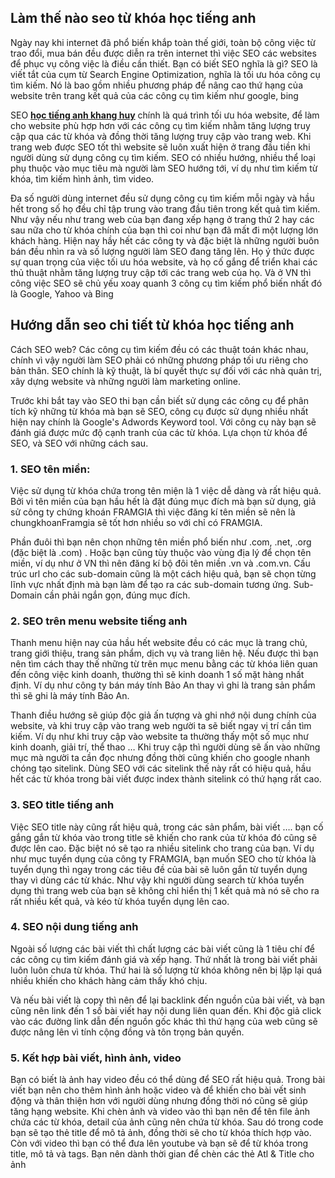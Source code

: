 ## Làm thế nào seo từ khóa học tiếng anh
Ngày nay khi internet đã phổ biến khắp toàn thế giới, toàn bộ công việc từ trao đổi, mua bán đều được diễn ra trên internet thì việc SEO các websites để phục vụ công việc là điều cần thiết. Bạn có biết SEO nghĩa là gì? SEO là viết tắt của cụm từ Search Engine Optimization, nghĩa là tối ưu hóa công cụ tìm kiếm. Nó là bao gồm nhiều phương pháp để nâng cao thứ hạng của website trên trang kết quả của các công cụ tìm kiếm như google, bing

SEO **[học tiếng anh khang huy](https://sites.google.com/site/hoctienganhkhanghuy)** chính là quá trình tối ưu hóa website, để làm cho website phù hợp hơn với các công cụ tìm kiếm nhằm tăng lượng truy cập qua các từ khóa và đồng thời tăng lượng truy cập vào trang web. Khi trang web được SEO tốt thì website sẽ luôn xuất hiện ở trang đầu tiền khi người dùng sử dụng công cụ tìm kiếm. SEO có nhiều hướng, nhiều thể loại phụ thuộc vào mục tiêu mà người làm SEO hướng tới, ví dụ như tìm kiếm từ khóa, tìm kiếm hình ảnh, tìm video.

Đa số người dùng internet đều sử dụng công cụ tìm kiếm mỗi ngày và hầu hết trong số họ đều chỉ tập trung vào trang đầu tiên trong kết quả tìm kiếm. Như vậy nếu như trang web của bạn đang xếp hạng ở trang thứ 2 hay các sau nữa cho từ khóa chính của bạn thì coi như bạn đã mất đi một lượng lớn khách hàng. Hiện nay hầy hết các công ty và đặc biệt là những người buôn bán đều nhìn ra và số lượng người làm SEO đang tăng lên. Họ ý thức được sự quan trọng của việc tối ưu hóa website, và họ cố gắng để triển khai các thủ thuật nhằm tăng lượng truy cập tới các trang web của họ. Và ở VN thì công việc SEO sẽ chủ yếu xoay quanh 3 công cụ tìm kiếm phổ biến nhất đó là Google, Yahoo và Bing

## Hướng dẫn seo chi tiết từ khóa học tiếng anh

Cách SEO web? Các công cụ tìm kiếm đều có các thuật toán khác nhau, chính vì vậy người làm SEO phải có những phương pháp tối ưu riêng cho bản thân. SEO chính là kỹ thuật, là bí quyết thực sự đối với các nhà quản trị, xây dựng website và những người làm marketing online.

Trước khi bắt tay vào SEO thi bạn cần biết sử dụng các công cụ để phân tích kỹ những từ khóa mà bạn sẽ SEO, công cụ được sử dụng nhiều nhất hiện nay chính là Google's Adwords Keyword tool. Với công cụ này bạn sẽ đánh giá được mức độ cạnh tranh của các từ khóa. Lựa chọn từ khóa để SEO, và SEO với những cách sau.

### 1. SEO tên miền:

Việc sử dụng từ khóa chứa trong tên miện là 1 việc dễ dàng và rất hiệu quả. Bởi vì tên miền của bạn hầu hết là đặt đúng mục đích mà bạn sử dụng, giả sử công ty chứng khoán FRAMGIA thì việc đăng kí tên miền sẽ nên là chungkhoanFramgia sẽ tốt hơn nhiều so với chỉ có FRAMGIA.



Phần đuôi thì bạn nên chọn những tên miền phổ biến như .com, .net, .org (đặc biệt là .com) . Hoặc bạn cũng tùy thuộc vào vùng địa lý để chọn tên miền, ví dụ như ở VN thì nên đăng kí bộ đôi tên miền .vn và .com.vn. Cấu trúc url cho các sub-domain cũng là một cách hiệu quả, bạn sẽ chọn từng lĩnh vực nhất định mà bạn làm để tạo ra các sub-domain tương ứng. Sub-Domain cần phải ngắn gọn, đúng mục đích.

### 2. SEO trên menu website tiếng anh

Thanh menu hiện nay của hầu hết website đều có các mục là trang chủ, trang giới thiệu, trang sản phẩm, dịch vụ và trang liên hệ. Nếu được thì bạn nên tìm cách thay thế những từ trên mục menu bằng các từ khóa liên quan đến công việc kinh doanh, thường thì sẽ kinh doanh 1 số mặt hàng nhất định. Ví dụ như công ty bán máy tính Bảo An thay vì ghi là trang sản phẩm thì sẽ ghi là máy tính Bảo An.

Thanh điều hướng sẽ giúp độc giả ấn tượng và ghi nhớ nội dung chính của website, và khi truy cập vào trang web người ta sẽ biết ngay vị trí cần tìm kiếm. Ví dụ như khi truy cập vào website ta thường thấy một số mục như kinh doanh, giải trí, thể thao … Khi truy cập thì người dùng sẽ ấn vào những mục mà người ta cần đọc nhưng đồng thời cũng khiến cho google nhanh chóng tạo sitelink. Dùng SEO với các sitelink thế này rất có hiệu quả, hầu hết các từ khóa trong bài viết được index thành sitelink có thứ hạng rất cao.

### 3. SEO title tiếng anh

Việc SEO title này cũng rất hiệu quả, trong các sản phẩm, bài viết …. bạn cố gắng gắn từ khóa vào trong title sẽ khiến cho rank của từ khóa đó cũng sẽ được lên cao. Đặc biệt nó sẽ tạo ra nhiều sitelink cho trang của bạn. Ví dụ như mục tuyển dụng của công ty FRAMGIA, bạn muốn SEO cho từ khóa là tuyển dụng thì ngay trong các tiêu đề của bài sẽ luôn gắn từ tuyển dụng thay vì dùng các từ khác. Như vậy khi người dùng search từ khóa tuyển dụng thì trang web của bạn sẽ không chỉ hiển thị 1 kết quả mà nó sẽ cho ra rất nhiều kết quả, và kéo từ khóa tuyển dụng lên cao.

### 4. SEO nội dung tiếng anh

Ngoài số lượng các bài viết thì chất lượng các bài viết cũng là 1 tiêu chí để các công cụ tìm kiếm đánh giá và xếp hạng. Thứ nhất là trong bài viết phải luôn luôn chưa từ khóa. Thứ hai là số lượng từ khóa không nên bị lặp lại quá nhiều khiến cho khách hàng cảm thấy khó chịu.


Và nếu bài viết là copy thì nên để lại backlink đến nguồn của bài viết, và bạn cũng nên link đến 1 số bài viết hay nội dung liên quan đến. Khi độc giả click vào các đường link dẫn đến nguồn gốc khác thì thứ hạng của web cũng sẽ được nâng lên vì tính cộng đồng và tôn trọng bản quyền.

### 5. Kết hợp bài viết, hình ảnh, video

Bạn có biết là ảnh hay video đều có thể dùng để SEO rất hiệu quả. Trong bài viết bạn nên cho thêm hình ảnh hoặc video và để khiến cho bài vết sinh động và thân thiện hơn với người dùng nhưng đồng thời nó cũng sẽ giúp tăng hạng website. Khi chèn ảnh và video vào thì bạn nên để tên file ảnh chứa các từ khóa, detail của ảnh cũng nên chứa từ khóa. Sau dó trong code bạn sẽ tạo thẻ title để mô tả ảnh, đồng thời sẽ cho từ khóa thích hợp vào. Còn với video thì bạn có thể đưa lên youtube và bạn sẽ để từ khóa trong title, mô tả và tags. Bạn nên dành thời gian để chèn các thẻ Atl & Title cho ảnh